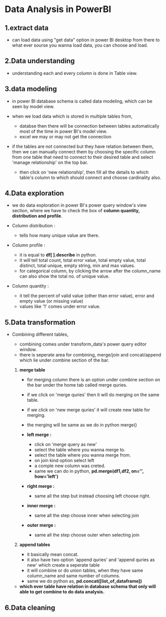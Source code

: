 # **Data Analysis in PowerBI**

## **1.extract data**
- can load data using "get data" option in power BI desktop from there to what ever sourse you wanna load data, you can choose and load.

## **2.Data understanding**
-  understanding each and every column is done in Table view.

## **3.data modeling**
- in power BI database schema is called data modeling, which can be seen by model view.

- when we load data which is stored in multiple tables from, 
    - databse then there will be connection between tables automatically most of the time in power BI's model view.
    - excel we may or may not get the connection

- if the tables are not connected but they have relation between them, then we can manually connect them by choosing the specific column from one table that need to connect to their desired table and select 'manage relationship' on the top bar.
    - then click on 'new relationship', then fill all the details to which table's column to which should connect and choose cardinality also.


## **4.Data exploration**
- we do data exploration in power BI's power query window's view section, where we have to check the box of **column quantity, distribution and profile**.

- Column distribution : 
    - tells how many unique value are there.

- Column profile :
    - it is equal to **df[ ].describe** in python.
    - it will tell total count, total error value, total empty value, total distinct, total unique, empty string, min and max values.
    - for categorical column, by clicking the arrow after the column_name can also show the total no. of unique value.

- Column quantity :
    - it tell the percent of valid value (other than error value), error and empty value (or missing value)
    - values like '1' comes under error value.


## **5.Data transformation**
- Combining different tables,
    - combining comes under transform_data's power query editor window.
    - there is seperate area for combining, merge/join and concat/append which lie under combine section of the bar.

    1. **merge table**
        - for merging column there is an option under combine section on the bar under the home tab called merge quries.
        - if we click on 'merge quries' then it will do merging on the same table.
        - if we click on 'new merge quries' it will create new table for merging.
        - the merging will be same as we do in python merge()

        - **left merge :**
            - click on 'merge query as new'
            - select the table where you wanna merge to.
            - select the table where you wanna merge from.
            - on join kind option select left
            - a comple new column was creted.
            - same we can do in python, **pd.merge(df1,df2, on='', how='left')**

        - **right merge :**
            - same all the step but instead choosing left choose right.

        - **inner merge :**
            - same all the step choose inner when selecting join

        - **outer merge :**
            - same all the step choose outer when selecting join

    2. **append tables**
        - it basically mean concat.
        - it also have two option 'append quries' and 'append quries as new' which create a seperate table 
        - it will combine or do union tables, when they have same column_name and same number of columns.
        - same we do python as, **pd.concat([list_of_dataframe])**
        
    - **which ever table have relation in database schema that only will able to get combine to do data analysis.**

## **6.Data cleaning**

